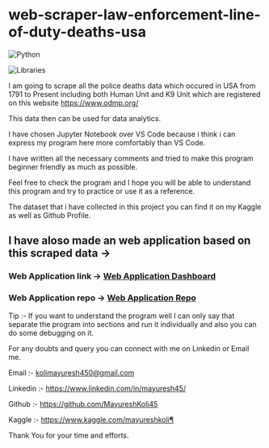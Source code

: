 # web-scraper-law-enforcement-line-of-duty-deaths-usa

![Python](https://img.shields.io/badge/%20%20%20Programming%20Language-Python-blue)

![Libraries](https://img.shields.io/badge/%20%20%20Libraries%20Used%20For%20Web%20Scrapping-numpy--pandas--requests--beautifulsoup4--python--dateutil-orange)

I am going to scrape all the police deaths data which occured in USA from 1791 to Present including both Human Unit and K9 Unit which are registered on this website https://www.odmp.org/

This data then can be used for data analytics.

I have chosen Jupyter Notebook over VS Code because i think i can express my program here more comfortably than VS Code.

I have written all the necessary comments and tried to make this program beginner friendly as much as possible.

Feel free to check the program and I hope you will be able to understand this program and try to practice or use it as a reference.

The dataset that i have collected in this project you can find it on my Kaggle as well as Github Profile.

## I have aloso made an web application based on this scraped data ->
### Web Application link -> [Web Application Dashboard](https://mayureshkoli45-web-application-dashboard-on-law-enfo-app-7hs2e5.streamlit.app/)
### Web Application repo -> [Web Application Repo](https://github.com/MayureshKoli45/web-application-dashboard-on-law-enforcement-line-of-duty-deaths-usa)

Tip :- If you want to understand the program well I can only say that separate the program into sections and run it individually and also you can do some debugging on it.

For any doubts and query you can connect with me on Linkedin or Email me.

Email :- kolimayuresh450@gmail.com

Linkedin :- https://www.linkedin.com/in/mayuresh45/

Github :- https://github.com/MayureshKoli45

Kaggle :- https://www.kaggle.com/mayureshkoli¶

Thank You for your time and efforts.
